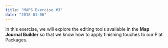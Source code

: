 ```yaml
---
title: "MAPS Exercise #3"
date: "2018-01-06"
---
```


In this exercise, we will explore the editing tools available in the **Map Journal Builder** so that we know how to apply finishing touches to our Plat Packages.
